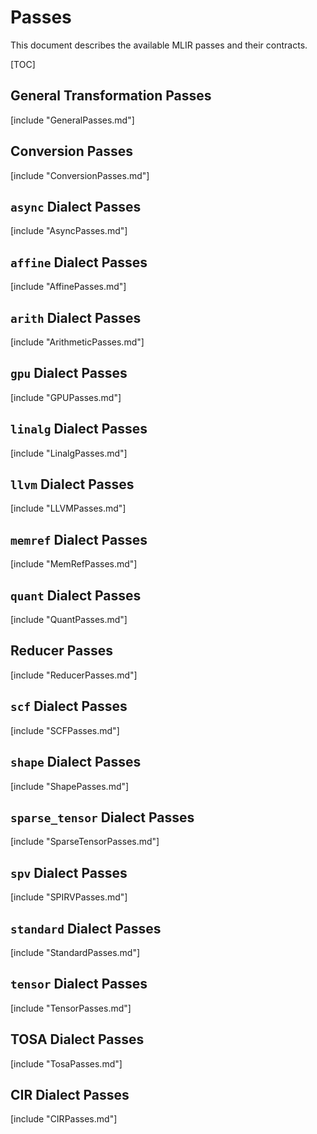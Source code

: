 # Passes

This document describes the available MLIR passes and their contracts.

[TOC]

## General Transformation Passes

[include "GeneralPasses.md"]

## Conversion Passes

[include "ConversionPasses.md"]

## `async` Dialect Passes

[include "AsyncPasses.md"]

## `affine` Dialect Passes

[include "AffinePasses.md"]

## `arith` Dialect Passes

[include "ArithmeticPasses.md"]

## `gpu` Dialect Passes

[include "GPUPasses.md"]

## `linalg` Dialect Passes

[include "LinalgPasses.md"]

## `llvm` Dialect Passes

[include "LLVMPasses.md"]

## `memref` Dialect Passes

[include "MemRefPasses.md"]

## `quant` Dialect Passes

[include "QuantPasses.md"]

## Reducer Passes

[include "ReducerPasses.md"]

## `scf` Dialect Passes

[include "SCFPasses.md"]

## `shape` Dialect Passes

[include "ShapePasses.md"]

## `sparse_tensor` Dialect Passes

[include "SparseTensorPasses.md"]

## `spv` Dialect Passes

[include "SPIRVPasses.md"]

## `standard` Dialect Passes

[include "StandardPasses.md"]

## `tensor` Dialect Passes

[include "TensorPasses.md"]

## TOSA Dialect Passes

[include "TosaPasses.md"]

## CIR Dialect Passes

[include "CIRPasses.md"]